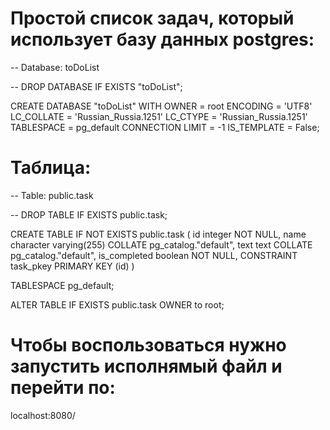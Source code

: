 # Простой список задач, который использует базу данных postgres:

-- Database: toDoList

-- DROP DATABASE IF EXISTS "toDoList";

CREATE DATABASE "toDoList"
    WITH
    OWNER = root
    ENCODING = 'UTF8'
    LC_COLLATE = 'Russian_Russia.1251'
    LC_CTYPE = 'Russian_Russia.1251'
    TABLESPACE = pg_default
    CONNECTION LIMIT = -1
    IS_TEMPLATE = False;

# Таблица:

-- Table: public.task

-- DROP TABLE IF EXISTS public.task;

CREATE TABLE IF NOT EXISTS public.task
(
    id integer NOT NULL,
    name character varying(255) COLLATE pg_catalog."default",
    text text COLLATE pg_catalog."default",
    is_completed boolean NOT NULL,
    CONSTRAINT task_pkey PRIMARY KEY (id)
)

TABLESPACE pg_default;

ALTER TABLE IF EXISTS public.task
    OWNER to root;
# Чтобы воспользоваться нужно запустить исполнямый файл и перейти по:
localhost:8080/
